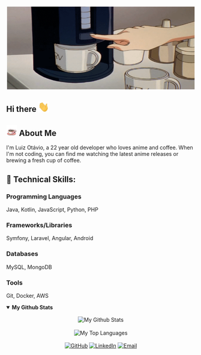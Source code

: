 <p align="center">
  <img width="500" height="220" src="./images/header.gif" />
</p>

## Hi there <img src="./images/Hi.gif" width="29px">


## <img src="./images/coffee.gif" width="29px"> About Me
I'm Luiz Otávio, a 22 year old developer who loves anime and coffee. When I'm not coding, you can find me watching the latest anime releases or brewing a fresh cup of coffee.

## 🔨 Technical Skills:

### Programming Languages
Java, Kotlin, JavaScript, Python, PHP

### Frameworks/Libraries
Symfony, Laravel, Angular, Android

### Databases
MySQL, MongoDB

### Tools
Git, Docker, AWS

<details open>
  <summary><b>My Github Stats</b></summary>
  <p align="center">
    <img align="center" src="https://github-readme-stats.vercel.app/api?username=lotaviods&show_icons=true&count_private=true&include_all_commits=true&theme=radical&hide_border=true" alt="My Github Stats">
    <br><br>
    <img align="center" src="https://github-readme-stats.vercel.app/api/top-langs/?username=lotaviods&layout=compact&theme=radical&langs_count=6&hide_border=true" alt="My Top Languages">
    <br><br>
    <a href="https://github.com/lotaviods"><img src="https://img.shields.io/github/followers/lotaviods.svg?label=GitHub&style=social" alt="GitHub"></a>
    <a href="https://www.linkedin.com/in/luiz-ot%C3%A1vio-da-silva-carvalho-406340191"><img src="https://img.shields.io/badge/LinkedIn--_.svg?style=social&logo=linkedin&color=0077B5" alt="LinkedIn"></a>
    <a href="mailto:l.otavio9099@gmail.com"><img src="https://img.shields.io/badge/Email--_.svg?style=social&logo=gmail&color=D14836" alt="Email"></a>

  </p>
</details>
